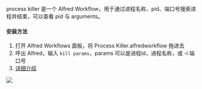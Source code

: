 process killer 是一个 Alfred Workflow，用于通过进程名称、pid、端口号搜索进程并结束，可以查看 pid 与 arguments。

#### 安装方法

1. 打开 Alfred Workflows 面板，将 Process Killer.alfredworkflow 拖进去
2. 呼出 Alfred，输入 ``kill params``，params 可以是进程id，进程名称，或 -i 端口号
3. [详细介绍](http://blog.smalldragonluo.com/2015/11/29/Process-Killer-一个-Alfred-Workflow/)

![](https://img.alicdn.com/tps/TB1KUEAKFXXXXasXpXXXXXXXXXX-584-223.jpg)
